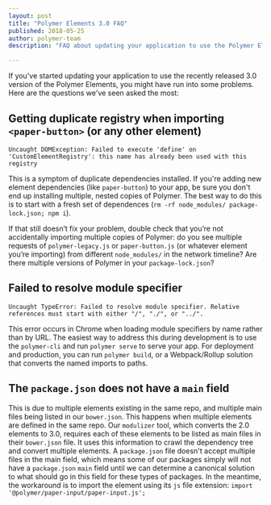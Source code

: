 ```yaml
---
layout: post
title: "Polymer Elements 3.0 FAQ"
published: 2018-05-25
author: polymer-team
description: "FAQ about updating your application to use the Polymer Elements 3.0"

---
```

If you've started updating your application to use the recently released 3.0 version
of the Polymer Elements, you might have run into some problems. Here are the
questions we've seen asked the most:

## Getting duplicate registry when importing `<paper-button>` (or any other element)
```
Uncaught DOMException: Failed to execute 'define' on 'CustomElementRegistry': this name has already been used with this registry
```

This is a symptom of duplicate dependencies installed. If you're adding new element
dependencies (like `paper-button`) to your app, be sure you don't end up installing multiple, nested copies of Polymer. The best way to do this is to start with a fresh set of dependences (`rm -rf node_modules/ package-lock.json; npm i`).

If that still doesn’t fix your problem, double check that you’re not accidentally importing multiple copies of Polymer: do you see multiple requests of `polymer-legacy.js` or `paper-button.js` (or whatever element you’re importing) from different `node_modules/` in the network timeline? Are there multiple versions of Polymer in your `package-lock.json`?

## Failed to resolve module specifier
```
Uncaught TypeError: Failed to resolve module specifier. Relative references must start with either "/", "./", or "../".
```

This error occurs in Chrome when loading module specifiers by name rather than by URL.
The easiest way to address this during development is to use the `polymer-cli` and run
`polymer serve` to serve your app. For deployment and production, you can run
`polymer build`, or a Webpack/Rollup solution that converts the named imports to paths.

## The `package.json` does not have a `main` field
This is due to multiple elements existing in the same repo, and multiple main files being listed in our `bower.json`. This happens when multiple elements are defined in the same repo. Our `modulizer` tool, which converts the 2.0 elements to 3.0, requires each of these elements to be listed as main files in their `bower.json` file. It uses this information to crawl the dependency tree and convert multiple elements. A `package.json` file doesn't accept multiple files in the main field, which
means some of our packages simply will not have a `package.json` `main`
field until we can determine a canonical solution to what should go in this field for these types of packages. In the meantime, the workaround is to import the element using its `js`
file extension: `import '@polymer/paper-input/paper-input.js';`
